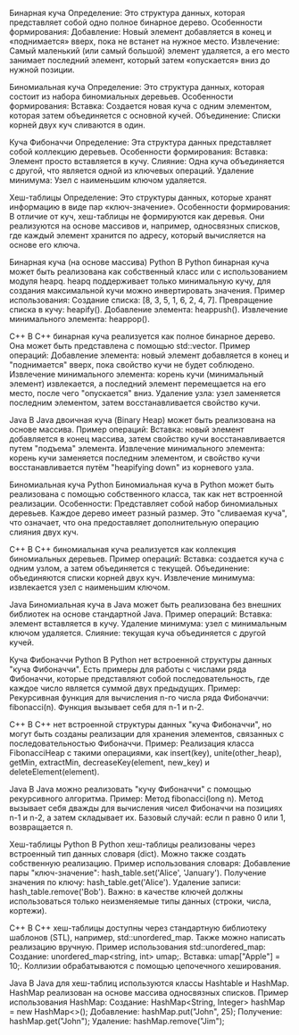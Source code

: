 Бинарная куча
Определение: Это структура данных, которая представляет собой одно полное бинарное дерево.
Особенности формирования:
  Добавление: Новый элемент добавляется в конец и «поднимается» вверх, пока не встанет на нужное место.
  Извлечение: Самый маленький (или самый большой) элемент удаляется, а его место занимает последний элемент, который затем «опускается» вниз до нужной позиции.

Биномиальная куча
Определение: Это структура данных, которая состоит из набора биномиальных деревьев.
Особенности формирования:
  Вставка: Создается новая куча с одним элементом, которая затем объединяется с основной кучей.
  Объединение: Списки корней двух куч сливаются в один.
  
Куча Фибоначчи
Определение: Эта структура данных представляет собой коллекцию деревьев.
Особенности формирования:
  Вставка: Элемент просто вставляется в кучу.
  Слияние: Одна куча объединяется с другой, что является одной из ключевых операций.
  Удаление минимума: Узел с наименьшим ключом удаляется.
  
Хеш-таблицы
Определение: Это структуры данных, которые хранят информацию в виде пар «ключ-значение».
Особенности формирования: В отличие от куч, хеш-таблицы не формируются как деревья. Они реализуются на основе массивов и, например, односвязных списков, где каждый элемент хранится по адресу, который вычисляется на основе его ключа.




Бинарная куча (на основе массива)
Python
В Python бинарная куча может быть реализована как собственный класс или с использованием модуля heapq. heapq поддерживает только минимальную кучу, для создания максимальной кучи можно инвертировать значения.
Пример использования:
  Создание списка: [8, 3, 5, 1, 6, 2, 4, 7].
  Превращение списка в кучу: heapify().
  Добавление элемента: heappush().
  Извлечение минимального элемента: heappop().

C++
В C++ бинарная куча реализуется как полное бинарное дерево. Она может быть представлена с помощью std::vector.
Пример операций:
  Добавление элемента: новый элемент добавляется в конец и "поднимается" вверх, пока свойство кучи не будет соблюдено.
  Извлечение минимального элемента: корень кучи (минимальный элемент) извлекается, а последний элемент перемещается на его место, после чего "опускается" вниз.
  Удаление узла: узел заменяется последним элементом, затем восстанавливается свойство кучи.

Java
В Java двоичная куча (Binary Heap) может быть реализована на основе массива.
Пример операций:
  Вставка: новый элемент добавляется в конец массива, затем свойство кучи восстанавливается путем "подъема" элемента.
  Извлечение минимального элемента: корень кучи заменяется последним элементом, и свойство кучи восстанавливается путём "heapifying down" из корневого узла.

Биномиальная куча
Python
Биномиальная куча в Python может быть реализована с помощью собственного класса, так как нет встроенной реализации.
Особенности:
  Представляет собой набор биномиальных деревьев.
  Каждое дерево имеет разный размер.
  Это "сливаемая куча", что означает, что она предоставляет дополнительную операцию слияния двух куч.

C++
В C++ биномиальная куча реализуется как коллекция биномиальных деревьев.
Пример операций:
  Вставка: создается куча с одним узлом, а затем объединяется с текущей.
  Объединение: объединяются списки корней двух куч.
  Извлечение минимума: извлекается узел с наименьшим ключом.

Java
Биномиальная куча в Java может быть реализована без внешних библиотек на основе стандартной Java.
Пример операций:
  Вставка: элемент вставляется в кучу.
  Удаление минимума: узел с минимальным ключом удаляется.
  Слияние: текущая куча объединяется с другой кучей.


Куча Фибоначчи
Python
В Python нет встроенной структуры данных "куча Фибоначчи". Есть примеры для работы с числами ряда Фибоначчи, которые представляют собой последовательность, где каждое число является суммой двух предыдущих.
Пример:
  Рекурсивная функция для вычисления n-го числа ряда Фибоначчи: fibonacci(n).
  Функция вызывает себя для n-1 и n-2.

C++
В C++ нет встроенной структуры данных "куча Фибоначчи", но могут быть созданы реализации для хранения элементов, связанных с последовательностью Фибоначчи.
Пример:
  Реализация класса FibonacciHeap с такими операциями, как insert(key), unite(other_heap), getMin, extractMin, decreaseKey(element, new_key) и deleteElement(element).

Java
В Java можно реализовать "кучу Фибоначчи" с помощью рекурсивного алгоритма.
Пример:
  Метод fibonacci(long n).
  Метод вызывает себя дважды для вычисления чисел Фибоначчи на позициях n-1 и n-2, а затем складывает их.
  Базовый случай: если n равно 0 или 1, возвращается n.

Хеш-таблицы
Python
В Python хеш-таблицы реализованы через встроенный тип данных словаря (dict). Можно также создать собственную реализацию.
Пример использования словаря:
  Добавление пары "ключ-значение": hash_table.set('Alice', 'January').
  Получение значения по ключу: hash_table.get('Alice').
  Удаление записи: hash_table.remove('Bob').
  Важно: в качестве ключей должны использоваться только неизменяемые типы данных (строки, числа, кортежи).

C++
В C++ хеш-таблицы доступны через стандартную библиотеку шаблонов (STL), например, std::unordered_map. Также можно написать реализацию вручную.
Пример использования std::unordered_map:
  Создание: unordered_map<string, int> umap;.
  Вставка: umap["Apple"] = 10;.
  Коллизии обрабатываются с помощью цепочечного хеширования.

Java
В Java для хеш-таблиц используются классы Hashtable и HashMap. HashMap реализован на основе массива односвязных списков.
Пример использования HashMap:
  Создание: HashMap<String, Integer> hashMap = new HashMap<>();
  Добавление: hashMap.put("John", 25);
  Получение: hashMap.get("John");
  Удаление: hashMap.remove("Jim");
